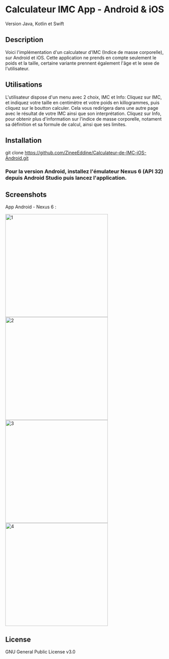 # Calculateur IMC App - Android & iOS
Version Java, Kotlin et Swift



## Description
Voici l'implémentation d'un calculateur d'IMC (Indice de masse corporelle), sur Android et iOS.
Cette application ne prends en compte seulement le poids et la taille, certaine variante prennent également l'âge et le sexe de l'utilisateur.

## Utilisations
L'utilisateur dispose d'un menu avec 2 choix, IMC et Info:
Cliquez sur IMC, et indiquez votre taille en centimètre et votre poids en killogrammes, puis cliquez sur le boutton calculer.
Cela vous redirigera dans une autre page avec le résultat de votre IMC ainsi que son interprétation.
Cliquez sur Info, pour obtenir plus d'information sur l'indice de masse corporelle, notament sa définition et sa formule de calcul, ainsi que ses limites.



## Installation

git clone https://github.com/ZineeEddine/Calculateur-de-IMC-iOS-Android.git

### Pour la version Android, installez l'émulateur Nexus 6 (API 32) depuis Android Studio puis lancez l'application.

## Screenshots

App Android - Nexus 6 :

<img width="321" alt="1" src="https://user-images.githubusercontent.com/92603736/204501964-5d62f0f3-737b-4ab1-9b3e-b474fd77a4ee.png">
<img width="321" alt="2" src="https://user-images.githubusercontent.com/92603736/204501988-b3ae0e19-3c10-4274-8bfe-69342310b6b7.png">
<img width="321" alt="3" src="https://user-images.githubusercontent.com/92603736/204502011-d91e9396-a747-4c53-a5c7-87d75ad6508e.png">
<img width="321" alt="4" src="https://user-images.githubusercontent.com/92603736/204502046-aaad9c24-0921-4b50-b2ee-f75741af9755.png">



## License
GNU General Public License v3.0
